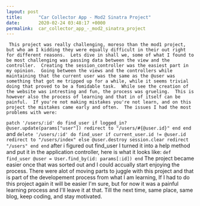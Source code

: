```yaml
---
layout: post
title:      "Car Collector App - Mod2 Sinatra Project"
date:       2020-02-24 03:48:17 +0000
permalink:  car_collector_app_-_mod2_sinatra_project
---
```


     This project was really challenging, moreso than the mod1 project, but who am I kidding they were equally difficult in their out right for different reasons.  Lets dive in shall we, some of what I found to be most challenging was passing data between the view and the controller.  Creating the session_controller was the easiest part in my opinion.  Going between the views and the controllers while maintaining that the current user was the same as the @user was something that got me tripped up for a while, while it seems trivial doing that proved to be a fomidable task.  While see the creation of the website was intresting and fun, the process was grueling.  This is however also the process of learning and that in of itself can be painful.  If you're not making mistakes you're not learn, and on this project the mistakes came early and often.  The issues I had the most problems with were:
`patch '/users/:id' do
      find_user
      if logged_in?
        @user.update(params["user"])
        redirect to "/users/#{@user.id}"
      end
    end`
		and
		`delete '/users/:id' do
      find_user
      if current_user.id != @user.id
        redirect to "/users/index"
      else
        @user.destroy
        session.clear
        redirect "/users"
      end
    end`
after i figured out find_user I turned it into a help method and put it in the application controller, here is what it looks like:
`def find_user
      @user = User.find_by(id: params[:id])
    end`
		The project became easier once that was sorted out and I could accually start enjoying the process.  There were alot of moving parts to juggle with this project and that is part of the developement process from what I am learning, If I had to do this project again it will be easier I'm sure, but for now it was a painful learning process and I'll leave it at that.  Till the next time, same place, same blog, keep coding, and stay motivated.
